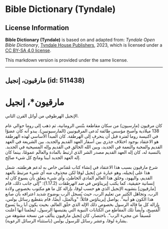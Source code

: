 # Bible Dictionary (Tyndale)

## License Information

**Bible Dictionary (Tyndale)** is based on and adapted from: _Tyndale Open Bible Dictionary_, [Tyndale House Publishers](https://tyndaleopenresources.com/), 2023, which is licensed under a [CC BY-SA 4.0 license](https://creativecommons.org/licenses/by-sa/4.0/legalcode.en).

This markdown version is provided under the same license.



--------------------------------

## مارقيون، إنجيل (id: 511438)

مارقيون\*، إنجيل
================

الإنجيل الهرطوقي من أوائل القرن الثاني.

كان مرقيون (مارسيون) من سكان مقاطعة بنْتس الرومانية، ثم ذهب إلى روما حوالي عام 138 ميلادية وأصبح مؤسس طائفة تُدعى المرقيونيين (المارسيونيين). يبدو أنه كان عضوًا في اكنيسة روما لفترة قبل أن ينحرف إلى الهرطقة. كان المبدأ الأساسي لهذه الهرطقة هو الاعتقاد بوجود اختلاف جذري بين أسفار العهد القديم والجديد، بين الشريعة في العهد القديم والمحبة والنعمة في الجديد، وبين الله الخالق في القديم وإله المسيحية في الجديد. بالنسبة له، كان إله العهد القديم مصدر الشر الذي ارتبط بالمادة والعالَم عمومًا، بينما كان إله العهد الجديد أبينا ومانح كل شيء صالِح.

شرع مارقيون بسبب هذا الاعتقاد في إنشاء كتاب مُقدّس خاص به لدعم هرطقته. شمل هذا على إنجيله، وهو عبارة عن إنجيل لوقا لكن محذوف منه أي شيء مرتبط بالعهد القديم، واليهود، وخلق هذا العالم المادي الخاطئ، وأي شيء يتعلق بأن يسوع كان له إنسانية حقيقية، كما يكتب إيريناؤس في *ضد الهرطقات* (1\.17\.2\): "إلى جانب ذلك، قام \[مارقيون] بتشويه الإنجيل الذي هو حسب لوقا، بإزالة كل ما هو مكتوب بخصوص ولادة الرب، وتجاهَل الكثير من تعليم الرب، حيث يُسجل الرب بوضوح شديد اعترافه بأن صانع هذا الكون هو أبيه". يواصل إيريناؤس قائلاً: "وبالمثل، أيضًا، قام بتقطيع رسائل بولس، بإزالة كل ما قاله الرسول بخصوص ذلك الإله الذي خلَق العالم، بحيث يكون أبا ربنا يَسوع ٱلْمَسِيحِ، وأيضاً تلك المقاطع من الكتابات النبوية التي يقتبسها الرسول، ليعلمنا أنها أعلنت مُسبقاً عن مجيء الرب". باختصار، كان إنجيل مارقيون يتألف من نسخة مشوهة من بشارة لوقا، وعشر رسائل للرسول بولس (باستثناء الرسائل الرعوية).


